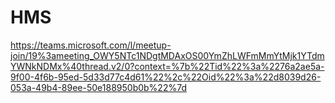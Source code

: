 # HMS

https://teams.microsoft.com/l/meetup-join/19%3ameeting_OWY5NTc1NDgtMDAxOS00YmZhLWFmMmYtMjk1YTdmYWNkNDMx%40thread.v2/0?context=%7b%22Tid%22%3a%2276a2ae5a-9f00-4f6b-95ed-5d33d77c4d61%22%2c%22Oid%22%3a%22d8039d26-053a-49b4-89ee-50e188950b0b%22%7d
